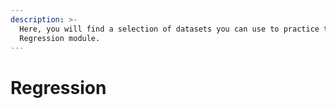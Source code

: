```yaml
---
description: >-
  Here, you will find a selection of datasets you can use to practice the
  Regression module.
---
```


# Regression

### 

